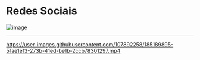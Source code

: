 <h1> Redes Sociais </h1>



![image](https://user-images.githubusercontent.com/107892258/185189943-e25dabe5-1c8f-4954-8a68-de51c4b4a87f.png)

<hr>


https://user-images.githubusercontent.com/107892258/185189895-51ae1ef3-273b-41ed-be1b-2ccb78301297.mp4

